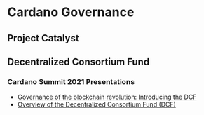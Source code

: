 # Cardano Governance

## Project Catalyst

## Decentralized Consortium Fund
### Cardano Summit 2021 Presentations
- [Governance of the blockchain revolution: Introducing the DCF
](https://summit.cardano.org/sessions/governance-of-the-blockchain-revolution-introducing-the-dcf)
- [Overview of the Decentralized Consortium Fund (DCF)](https://summit.cardano.org/sessions/overview-of-the-decentralized-consortium-fund-dcf)